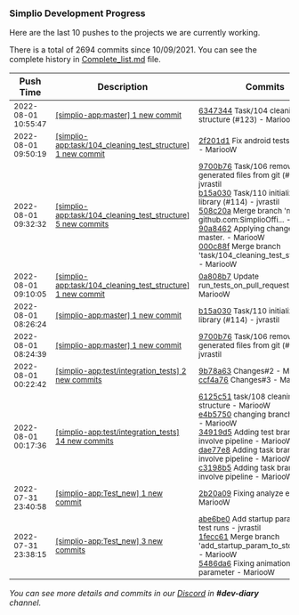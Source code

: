 
### Simplio Development Progress

Here are the last 10 pushes to the projects we are currently working.

There is a total of 2694 commits since 10/09/2021. You can see the complete history in
 [Complete_list.md](Complete_list.md) file.

| Push Time | Description | Commits |
| --- | --- | --- |
| <sub>2022-08-01 10:55:47</sub> | <sub>[[simplio-app:master] 1 new commit](https://github.com/SimplioOfficial/simplio-app/commit/6347344dc9696cb88e40410c83ffe5d04015bafc)</sub> | <sub>[6347344](https://github.com/SimplioOfficial/simplio-app/commit/6347344dc9696cb88e40410c83ffe5d04015bafc) Task/104 cleaning test structure (#123) - MariooW</sub> |
| <sub>2022-08-01 09:50:19</sub> | <sub>[[simplio-app:task/104\_cleaning\_test\_structure] 1 new commit](https://github.com/SimplioOfficial/simplio-app/commit/2f201d18d9be587c9058e38d834a526d0eab9da5)</sub> | <sub>[2f201d1](https://github.com/SimplioOfficial/simplio-app/commit/2f201d18d9be587c9058e38d834a526d0eab9da5) Fix android tests command - MariooW</sub> |
| <sub>2022-08-01 09:32:32</sub> | <sub>[[simplio-app:task/104\_cleaning\_test\_structure] 5 new commits](https://github.com/SimplioOfficial/simplio-app/compare/0a808b706a11...000c88f15684)</sub> | <sub>[9700b76](https://github.com/SimplioOfficial/simplio-app/commit/9700b76d1c37bde6e74fafeb60d57a9959b2ffaf) Task/106 remove generated files from git (#115) - jvrastil<br>[b15a030](https://github.com/SimplioOfficial/simplio-app/commit/b15a030a262e2046ce71f99b72cc8376423aaa1c) Task/110 initializing crypto library (#114) - jvrastil<br>[508c20a](https://github.com/SimplioOfficial/simplio-app/commit/508c20a82549e1f3f76b2f350c892b8b4d83a247) Merge branch 'master' of github.com:SimplioOffi... - MariooW<br>[90a8462](https://github.com/SimplioOfficial/simplio-app/commit/90a8462b9acd85dba8d1bcc0d1a651cc5e204bf5) Applying changes from master. - MariooW<br>[000c88f](https://github.com/SimplioOfficial/simplio-app/commit/000c88f1568409f024ff4fb120876b4eb167f45f) Merge branch 'task/104_cleaning_test_structure'... - MariooW</sub> |
| <sub>2022-08-01 09:10:05</sub> | <sub>[[simplio-app:task/104\_cleaning\_test\_structure] 1 new commit](https://github.com/SimplioOfficial/simplio-app/commit/0a808b706a114c4c4d50ee5587f48f8e82ca70d8)</sub> | <sub>[0a808b7](https://github.com/SimplioOfficial/simplio-app/commit/0a808b706a114c4c4d50ee5587f48f8e82ca70d8) Update run_tests_on_pull_request.yml - MariooW</sub> |
| <sub>2022-08-01 08:26:24</sub> | <sub>[[simplio-app:master] 1 new commit](https://github.com/SimplioOfficial/simplio-app/commit/b15a030a262e2046ce71f99b72cc8376423aaa1c)</sub> | <sub>[b15a030](https://github.com/SimplioOfficial/simplio-app/commit/b15a030a262e2046ce71f99b72cc8376423aaa1c) Task/110 initializing crypto library (#114) - jvrastil</sub> |
| <sub>2022-08-01 08:24:39</sub> | <sub>[[simplio-app:master] 1 new commit](https://github.com/SimplioOfficial/simplio-app/commit/9700b76d1c37bde6e74fafeb60d57a9959b2ffaf)</sub> | <sub>[9700b76](https://github.com/SimplioOfficial/simplio-app/commit/9700b76d1c37bde6e74fafeb60d57a9959b2ffaf) Task/106 remove generated files from git (#115) - jvrastil</sub> |
| <sub>2022-08-01 00:22:42</sub> | <sub>[[simplio-app:test/integration\_tests] 2 new commits](https://github.com/SimplioOfficial/simplio-app/compare/d7611040d483...ccf4a76440a7)</sub> | <sub>[9b78a63](https://github.com/SimplioOfficial/simplio-app/commit/9b78a630b06783d609bc8aa9b2a952ecfcfd40e2) Changes#2 - MariooW<br>[ccf4a76](https://github.com/SimplioOfficial/simplio-app/commit/ccf4a76440a7deeb11d2a8e8ebae6a70c0a0ef75) Changes#3 - MariooW</sub> |
| <sub>2022-08-01 00:17:36</sub> | <sub>[[simplio-app:test/integration\_tests] 14 new commits](https://github.com/SimplioOfficial/simplio-app/compare/2b20a0938bb0...d7611040d483)</sub> | <sub>[6125c51](https://github.com/SimplioOfficial/simplio-app/commit/6125c51635df74f4b8b5d316fbade907af86f7f2) task/108 cleaning test structure - MariooW<br>[e4b5750](https://github.com/SimplioOfficial/simplio-app/commit/e4b57507f706f88deda5adf82514040c308c7870) changing branch from tests - MariooW<br>[34919d5](https://github.com/SimplioOfficial/simplio-app/commit/34919d55694cf70aa5bef5f3f2daed651647a6b3) Adding test branches to involve pipeline - MariooW<br>[dae77e8](https://github.com/SimplioOfficial/simplio-app/commit/dae77e8743adf00ff4105a70406cabcdfda67fe3) Adding task branches to involve pipeline - MariooW<br>[c3198b5](https://github.com/SimplioOfficial/simplio-app/commit/c3198b566dd59a1cf3ad7275ec3d7d4979ee9b4c) Adding task branches to involve pipeline - MariooW</sub> |
| <sub>2022-07-31 23:40:58</sub> | <sub>[[simplio-app:Test\_new] 1 new commit](https://github.com/SimplioOfficial/simplio-app/commit/2b20a0938bb0430d6dce7677fe0c8aa56df45c93)</sub> | <sub>[2b20a09](https://github.com/SimplioOfficial/simplio-app/commit/2b20a0938bb0430d6dce7677fe0c8aa56df45c93) Fixing analyze error - MariooW</sub> |
| <sub>2022-07-31 23:38:15</sub> | <sub>[[simplio-app:Test\_new] 3 new commits](https://github.com/SimplioOfficial/simplio-app/compare/da576d5d3d65...5486da6dab5d)</sub> | <sub>[abe6be0](https://github.com/SimplioOfficial/simplio-app/commit/abe6be0157e3e4b2eca00bf5299fc23d74b99b3b) Add startup parameter for test runs - jvrastil<br>[1fecc61](https://github.com/SimplioOfficial/simplio-app/commit/1fecc618c71a2fee30ea0bf34f9030b66dab3702) Merge branch 'add_startup_param_to_stop_animati... - MariooW<br>[5486da6](https://github.com/SimplioOfficial/simplio-app/commit/5486da6dab5defe447a4ae537ec111c6b65f6a3c) Fixing animation tests parameter - MariooW</sub> |

_You can see more details and commits in our [Discord](https://discord.gg/aKhjuwZmdP) in **#dev-diary** channel._
